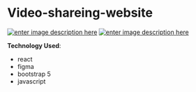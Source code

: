 ﻿# Video-shareing-website
 
 [![enter image description here](https://i.ibb.co/kG07QYg/screencapture-omar4321-github-io-Video-shareing-website-index-html-2021-12-02-02-14-56.png)](https://omar4321.github.io/Video-shareing-website/index.html)
 [![enter image description here](https://i.ibb.co/GxCh25b/screencapture-omar4321-github-io-Video-shareing-website-palyvideo-html-2021-12-02-02-15-17.png)](https://omar4321.github.io/Video-shareing-website/palyvideo.html)




**Technology Used**: 

 - react
 -  figma
 -  bootstrap 5
 -  javascript
